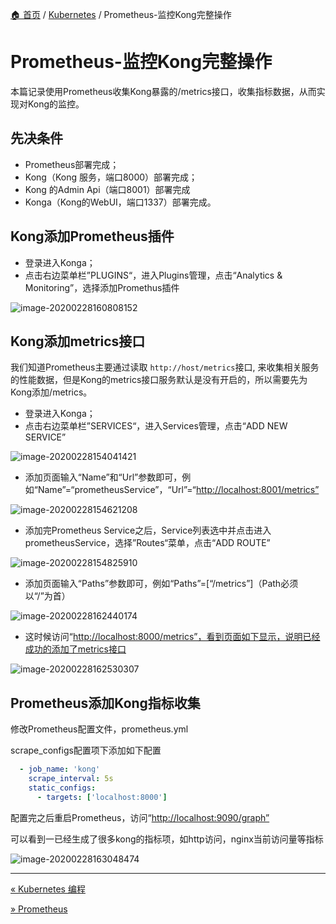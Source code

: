 [🏠 首页](../_index.md) / [Kubernetes](_index.md) / Prometheus-监控Kong完整操作

# Prometheus-监控Kong完整操作

本篇记录使用Prometheus收集Kong暴露的/metrics接口，收集指标数据，从而实现对Kong的监控。

## 先决条件

- Prometheus部署完成；
- Kong（Kong 服务，端口8000）部署完成；
- Kong 的Admin Api（端口8001）部署完成
- Konga（Kong的WebUI，端口1337）部署完成。

## Kong添加Prometheus插件

- 登录进入Konga；
- 点击右边菜单栏”PLUGINS“，进入Plugins管理，点击“Analytics & Monitoring”，选择添加Promethus插件

![image-20200228160808152](https://fs.poneding.com/images/image-20200228160808152.png)

## Kong添加metrics接口

我们知道Prometheus主要通过读取 `http://host/metrics`接口, 来收集相关服务的性能数据，但是Kong的metrics接口服务默认是没有开启的，所以需要先为Kong添加/metrics。

- 登录进入Konga；
- 点击右边菜单栏”SERVICES“，进入Services管理，点击“ADD NEW SERVICE”

![image-20200228154041421](https://fs.poneding.com/images/image-20200228154041421.png)

- 添加页面输入“Name”和“Url”参数即可，例如“Name”=“prometheusService”，“Url”=“<http://localhost:8001/metrics”>

![image-20200228154621208](https://fs.poneding.com/images/image-20200228154621208.png)

- 添加完Prometheus Service之后，Service列表选中并点击进入prometheusService，选择”Routes“菜单，点击“ADD ROUTE”

![image-20200228154825910](https://fs.poneding.com/images/image-20200228154825910.png)

- 添加页面输入“Paths”参数即可，例如“Paths”=[“/metrics”]（Path必须以“/”为首）

![image-20200228162440174](https://fs.poneding.com/images/image-20200228162440174.png)

- 这时候访问“<http://localhost:8000/metrics”，看到页面如下显示，说明已经成功的添加了metrics接口>

![image-20200228162530307](https://fs.poneding.com/images/image-20200228162530307.png)

## Prometheus添加Kong指标收集

修改Prometheus配置文件，prometheus.yml

scrape_configs配置项下添加如下配置

```yaml
  - job_name: 'kong'
    scrape_interval: 5s
    static_configs:
      - targets: ['localhost:8000']
```

配置完之后重启Prometheus，访问“<http://localhost:9090/graph”>

可以看到一已经生成了很多kong的指标项，如http访问，nginx当前访问量等指标

![image-20200228163048474](https://fs.poneding.com/images/image-20200228163048474.png)

---
[« Kubernetes 编程](prgramming-kubernetes.md)

[» Prometheus](prometheus.md)
